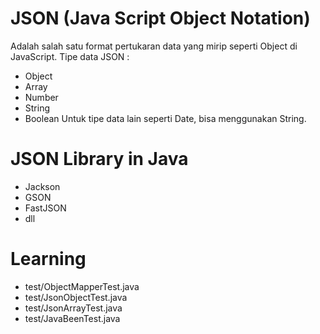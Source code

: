 # JSON (Java Script Object Notation)
Adalah salah satu format pertukaran data yang mirip seperti Object di JavaScript.
Tipe data JSON :
- Object
- Array
- Number
- String
- Boolean
Untuk tipe data lain seperti Date, bisa menggunakan String.

# JSON Library in Java
- Jackson
- GSON
- FastJSON
- dll

# Learning
- test/ObjectMapperTest.java
- test/JsonObjectTest.java
- test/JsonArrayTest.java
- test/JavaBeenTest.java